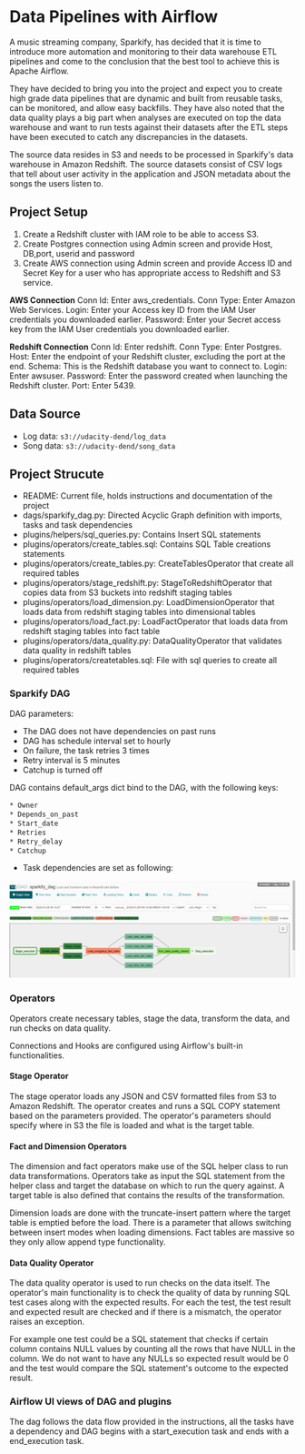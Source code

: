 # Data Pipelines with Airflow
A music streaming company, Sparkify, has decided that it is time to introduce more automation and monitoring to their data warehouse ETL pipelines and come to the conclusion that the best tool to achieve this is Apache Airflow.

They have decided to bring you into the project and expect you to create high grade data pipelines that are dynamic and built from reusable tasks, can be monitored, and allow easy backfills. They have also noted that the data quality plays a big part when analyses are executed on top the data warehouse and want to run tests against their datasets after the ETL steps have been executed to catch any discrepancies in the datasets.

The source data resides in S3 and needs to be processed in Sparkify's data warehouse in Amazon Redshift. The source datasets consist of CSV logs that tell about user activity in the application and JSON metadata about the songs the users listen to.

## Project Setup

1. Create a Redshift cluster with IAM role to be able to access S3.
2. Create Postgres connection using Admin screen and provide Host, DB,port, userid and password
3. Create AWS connection using Admin screen and provide Access ID and Secret Key for a user who has appropriate access to Redshift and S3 service.

**AWS Connection**
Conn Id: Enter aws_credentials.
Conn Type: Enter Amazon Web Services.
Login: Enter your Access key ID from the IAM User credentials you downloaded earlier.
Password: Enter your Secret access key from the IAM User credentials you downloaded earlier.

**Redshift Connection**
Conn Id: Enter redshift.
Conn Type: Enter Postgres.
Host: Enter the endpoint of your Redshift cluster, excluding the port at the end. 
Schema: This is the Redshift database you want to connect to.
Login: Enter awsuser.
Password: Enter the password created when launching the Redshift cluster.
Port: Enter 5439.

## Data Source 
* Log data: `s3://udacity-dend/log_data`
* Song data: `s3://udacity-dend/song_data`

## Project Strucute
* README: Current file, holds instructions and documentation of the project
* dags/sparkify_dag.py: Directed Acyclic Graph definition with imports, tasks and task dependencies
* plugins/helpers/sql_queries.py: Contains Insert SQL statements
* plugins/operators/create_tables.sql: Contains SQL Table creations statements
* plugins/operators/create_tables.py: CreateTablesOperator that create all required tables
* plugins/operators/stage_redshift.py: StageToRedshiftOperator that copies data from S3 buckets into redshift staging tables
* plugins/operators/load_dimension.py: LoadDimensionOperator that loads data from redshift staging tables into dimensional tables
* plugins/operators/load_fact.py: LoadFactOperator that loads data from redshift staging tables into fact table
* plugins/operators/data_quality.py: DataQualityOperator that validates data quality in redshift tables
* plugins/operators/createtables.sql: File with sql queries to create all required tables


### Sparkify DAG
DAG parameters:

* The DAG does not have dependencies on past runs
* DAG has schedule interval set to hourly
* On failure, the task retries 3 times
* Retry interval is 5 minutes
* Catchup is turned off


DAG contains default_args dict bind to the DAG, with the following keys:
   
    * Owner
    * Depends_on_past
    * Start_date
    * Retries
    * Retry_delay
    * Catchup

* Task dependencies are set as following:

![DAG Flow](images/airflow-pipeline.PNG)

### Operators
Operators create necessary tables, stage the data, transform the data, and run checks on data quality.

Connections and Hooks are configured using Airflow's built-in functionalities.


#### Stage Operator
The stage operator loads any JSON and CSV formatted files from S3 to Amazon Redshift. The operator creates and runs a SQL COPY statement based on the parameters provided. The operator's parameters should specify where in S3 the file is loaded and what is the target table.


#### Fact and Dimension Operators
The dimension and fact operators make use of the SQL helper class to run data transformations. Operators take as input the SQL statement from the helper class and target the database on which to run the query against. A target table is also defined that contains the results of the transformation.

Dimension loads are done with the truncate-insert pattern where the target table is emptied before the load. There is a parameter that allows switching between insert modes when loading dimensions. Fact tables are massive so they only allow append type functionality.


#### Data Quality Operator
The data quality operator is used to run checks on the data itself. The operator's main functionality is to check the quality of data by running SQL test cases along with the expected results. For each the test, the test result and expected result are checked and if there is a mismatch, the operator raises an exception.

For example one test could be a SQL statement that checks if certain column contains NULL values by counting all the rows that have NULL in the column. We do not want to have any NULLs so expected result would be 0 and the test would compare the SQL statement's outcome to the expected result.


### Airflow UI views of DAG and plugins

The dag follows the data flow provided in the instructions, all the tasks have a dependency and DAG begins with a start_execution task and ends with a end_execution task.